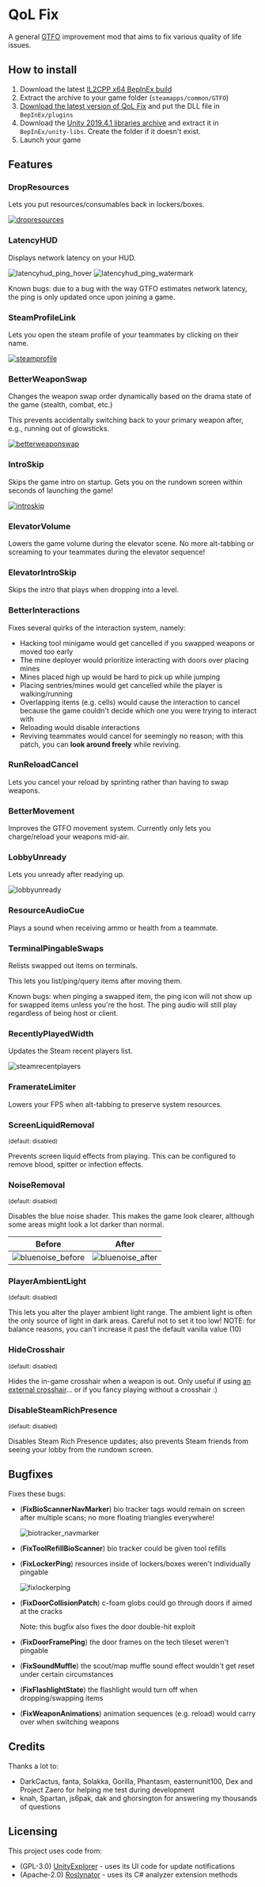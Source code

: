 [//]: # (THIS FILE WAS AUTOMATICALLY GENERATED FROM scripts/readme/README.md)

# QoL Fix

A general [GTFO](https://store.steampowered.com/app/493520/GTFO) improvement mod that aims to fix various quality of life issues.

## How to install

1. Download the latest [IL2CPP x64 BepInEx build](https://builds.bepis.io/projects/bepinex_be)
2. Extract the archive to your game folder (`steamapps/common/GTFO`)
3. [Download the latest version of QoL Fix](https://github.com/notpeelz/GTFO-QoLFix/releases) and put the DLL file in `BepInEx/plugins`
4. Download the [Unity 2019.4.1 libraries archive](https://github.com/LavaGang/Unity-Runtime-Libraries/raw/master/2019.4.1.zip) and extract it in `BepInEx/unity-libs`. Create the folder if it doesn't exist.
5. Launch your game

## Features

### DropResources

Lets you put resources/consumables back in lockers/boxes.

[![dropresources](img/dropresources_thumbnail.jpg)](https://i.imgur.com/SfCT6dD.mp4)

### LatencyHUD

Displays network latency on your HUD.

![latencyhud_ping_hover](img/latencyhud_ping_hover.jpg) ![latencyhud_ping_watermark](img/latencyhud_ping_watermark.jpg)

Known bugs: due to a bug with the way GTFO estimates network latency, the ping is only updated once upon joining a game.

### SteamProfileLink

Lets you open the steam profile of your teammates by clicking on their name.

[![steamprofile](img/steamprofile_thumbnail.jpg)](https://i.imgur.com/iMfZv7S.mp4)

### BetterWeaponSwap

Changes the weapon swap order dynamically based on the drama state of the game (stealth, combat, etc.)

This prevents accidentally switching back to your primary weapon after, e.g., running out of glowsticks.

[![betterweaponswap](img/betterweaponswap_thumbnail.jpg)](https://i.imgur.com/Q4cZQff.mp4)

### IntroSkip

Skips the game intro on startup. Gets you on the rundown screen within seconds of launching the game!

[![introskip](img/introskip_thumbnail.jpg)](https://i.imgur.com/4Z6XJe4.mp4)

### ElevatorVolume

Lowers the game volume during the elevator scene. No more alt-tabbing or screaming to your teammates during the elevator sequence!

### ElevatorIntroSkip

Skips the intro that plays when dropping into a level.

### BetterInteractions

Fixes several quirks of the interaction system, namely:

- Hacking tool minigame would get cancelled if you swapped weapons or moved too early
- The mine deployer would prioritize interacting with doors over placing mines
- Mines placed high up would be hard to pick up while jumping
- Placing sentries/mines would get cancelled while the player is walking/running
- Overlapping items (e.g. cells) would cause the interaction to cancel because the game couldn't decide which one you were trying to interact with
- Reloading would disable interactions
- Reviving teammates would cancel for seemingly no reason; with this patch, you can **look around freely** while reviving.

### RunReloadCancel

Lets you cancel your reload by sprinting rather than having to swap weapons.

### BetterMovement

Improves the GTFO movement system. Currently only lets you charge/reload your weapons mid-air.

### LobbyUnready

Lets you unready after readying up.

![lobbyunready](img/lobbyunready.jpg)

### ResourceAudioCue

Plays a sound when receiving ammo or health from a teammate.

### TerminalPingableSwaps

Relists swapped out items on terminals.

This lets you list/ping/query items after moving them.

Known bugs: when pinging a swapped item, the ping icon will not show up for swapped items unless you're the host. The ping audio will still play regardless of being host or client.

### RecentlyPlayedWidth

Updates the Steam recent players list.

![steamrecentplayers](img/steamrecentplayers.jpg)

### FramerateLimiter

Lowers your FPS when alt-tabbing to preserve system resources.

### ScreenLiquidRemoval

<sub>(default: disabled)</sub>

Prevents screen liquid effects from playing. This can be configured to remove blood, spitter or infection effects.

### NoiseRemoval

<sub>(default: disabled)</sub>

Disables the blue noise shader. This makes the game look clearer, although some areas might look a lot darker than normal.

| Before | After |
| ------ | ----- |
| ![bluenoise_before](img/bluenoise_before.jpg) | ![bluenoise_after](img/bluenoise_after.jpg) |

### PlayerAmbientLight

<sub>(default: disabled)</sub>

This lets you alter the player ambient light range. The ambient light is often the only source of light in dark areas. Careful not to set it too low!
NOTE: for balance reasons, you can't increase it past the default vanilla value (10)

### HideCrosshair

<sub>(default: disabled)</sub>

Hides the in-game crosshair when a weapon is out. Only useful if using [an external crosshair](https://github.com/notpeelz/reshade-xhair)... or if you fancy playing without a crosshair :)

### DisableSteamRichPresence

<sub>(default: disabled)</sub>

Disables Steam Rich Presence updates; also prevents Steam friends from seeing your lobby from the rundown screen.

## Bugfixes

Fixes these bugs:

- (**FixBioScannerNavMarker**) bio tracker tags would remain on screen after multiple scans; no more floating triangles everywhere!

  ![biotracker_navmarker](img/biotracker_navmarker.jpg)

- (**FixToolRefillBioScanner**) bio tracker could be given tool refills
- (**FixLockerPing**) resources inside of lockers/boxes weren't individually pingable

  ![fixlockerping](img/fixlockerping.jpg)

- (**FixDoorCollisionPatch**) c-foam globs could go through doors if aimed at the cracks

  Note: this bugfix also fixes the door double-hit exploit

- (**FixDoorFramePing**) the door frames on the tech tileset weren't pingable
- (**FixSoundMuffle**) the scout/map muffle sound effect wouldn't get reset under certain circumstances
- (**FixFlashlightState**) the flashlight would turn off when dropping/swapping items
- (**FixWeaponAnimations**) animation sequences (e.g. reload) would carry over when switching weapons

## Credits

Thanks a lot to:
- DarkCactus, fanta, Solakka, Gorilla, Phantasm, easternunit100, Dex and Project Zaero for helping me test during development
- knah, Spartan, js6pak, dak and ghorsington for answering my thousands of questions

## Licensing

This project uses code from:

- (GPL-3.0) [UnityExplorer](https://github.com/sinai-dev/UnityExplorer) - uses its UI code for update notifications
- (Apache-2.0) [Roslynator](https://github.com/JosefPihrt/Roslynator) - uses its C# analyzer extension methods
